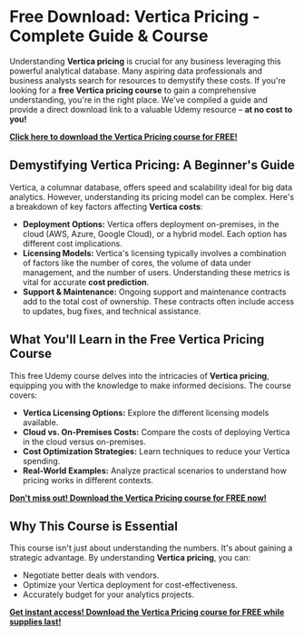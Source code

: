 # Free Download: Vertica Pricing - Complete Guide & Course

Understanding **Vertica pricing** is crucial for any business leveraging this powerful analytical database. Many aspiring data professionals and business analysts search for resources to demystify these costs. If you're looking for a **free Vertica pricing course** to gain a comprehensive understanding, you're in the right place. We've compiled a guide and provide a direct download link to a valuable Udemy resource – **at no cost to you!**

[**Click here to download the Vertica Pricing course for FREE!**](https://udemywork.com/vertica-pricing)

## Demystifying Vertica Pricing: A Beginner's Guide

Vertica, a columnar database, offers speed and scalability ideal for big data analytics. However, understanding its pricing model can be complex. Here's a breakdown of key factors affecting **Vertica costs**:

*   **Deployment Options:** Vertica offers deployment on-premises, in the cloud (AWS, Azure, Google Cloud), or a hybrid model. Each option has different cost implications.
*   **Licensing Models:** Vertica's licensing typically involves a combination of factors like the number of cores, the volume of data under management, and the number of users. Understanding these metrics is vital for accurate **cost prediction**.
*   **Support & Maintenance:** Ongoing support and maintenance contracts add to the total cost of ownership. These contracts often include access to updates, bug fixes, and technical assistance.

## What You'll Learn in the Free Vertica Pricing Course

This free Udemy course delves into the intricacies of **Vertica pricing**, equipping you with the knowledge to make informed decisions. The course covers:

*   **Vertica Licensing Options:** Explore the different licensing models available.
*   **Cloud vs. On-Premises Costs:** Compare the costs of deploying Vertica in the cloud versus on-premises.
*   **Cost Optimization Strategies:** Learn techniques to reduce your Vertica spending.
*   **Real-World Examples:** Analyze practical scenarios to understand how pricing works in different contexts.

[**Don't miss out! Download the Vertica Pricing course for FREE now!**](https://udemywork.com/vertica-pricing)

## Why This Course is Essential

This course isn't just about understanding the numbers. It's about gaining a strategic advantage. By understanding **Vertica pricing**, you can:

*   Negotiate better deals with vendors.
*   Optimize your Vertica deployment for cost-effectiveness.
*   Accurately budget for your analytics projects.

**[Get instant access! Download the Vertica Pricing course for FREE while supplies last!](https://udemywork.com/vertica-pricing)**
